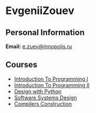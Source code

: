 






EvgeniiZouev
============






Personal Information
--------------------


 **Email:** e.zuev@innopolis.ru



Courses
-------


* [Introduction To Programming I](https://eduwiki.innopolis.university/index.php/BSc:IntroductionToProgrammingI)
* [Introduction To Programming II](https://eduwiki.innopolis.university/index.php/BSc:IntroductionToProgrammingII)
* [Design with Python](https://eduwiki.innopolis.university/index.php/MSc:SoftwareDesignwithPythonSoftware)
* [Software Systems Design](https://eduwiki.innopolis.university/index.php/BSc:SoftwareSystemsDesign)
* [Compilers Construction](https://eduwiki.innopolis.university/index.php/BSc:CompilersConstruction)










